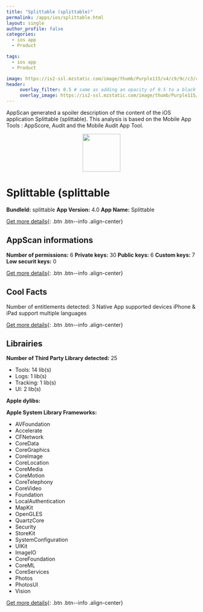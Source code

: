 ```yaml
---
title: "Splittable (splittable)"
permalink: /apps/ios/splittable.html
layout: single
author_profile: false
categories: 
  - ios app 
  - Product 

tags: 
  - ios app 
  - Product 

image: https://is2-ssl.mzstatic.com/image/thumb/Purple115/v4/c9/9c/c3/c99cc3d4-e77d-319e-0fed-1f59115cc8fb/source/512x512bb.jpg
header: 
     overlay_filter: 0.5 # same as adding an opacity of 0.5 to a black background
     overlay_image: https://is2-ssl.mzstatic.com/image/thumb/Purple115/v4/c9/9c/c3/c99cc3d4-e77d-319e-0fed-1f59115cc8fb/source/512x512bb.jpg
---
```

AppScan generated a spoiler description of the content of the iOS application Splittable (splittable). This analysis is based on the Mobile App Tools : AppScore, Audit and the Mobile Audit App Tool.

  
  
<div style="text-align: center;"><img src="https://is2-ssl.mzstatic.com/image/thumb/Purple115/v4/c9/9c/c3/c99cc3d4-e77d-319e-0fed-1f59115cc8fb/source/512x512bb.jpg" width="100" height="100"></div>  
  
# Splittable (splittable

**BundleId:** splittable
**App Version:** 4.0
**App Name:** Splittable


[Get more details](/pricing.html){: .btn .btn--info .align-center}  
  
## AppScan informations 

**Number of permissions:** 6
**Private keys:** 30
**Public keys:** 6
**Custom keys:** 7
**Low securit keys:** 0
  
[Get more details](/pricing.html){: .btn .btn--info .align-center}

## Cool Facts

Number of entitlements detected: 3
Native App
supported devices iPhone & iPad
support multiple languages
  
[Get more details](/pricing.html){: .btn .btn--info .align-center}

## Librairies 
**Number of Third Party Library detected:** 25
- Tools: 14 lib(s)
- Logs: 1 lib(s)
- Tracking: 1 lib(s)
- UI: 2 lib(s)

**Apple dylibs:**


**Apple System Library Frameworks:**
- AVFoundation
- Accelerate
- CFNetwork
- CoreData
- CoreGraphics
- CoreImage
- CoreLocation
- CoreMedia
- CoreMotion
- CoreTelephony
- CoreVideo
- Foundation
- LocalAuthentication
- MapKit
- OpenGLES
- QuartzCore
- Security
- StoreKit
- SystemConfiguration
- UIKit
- ImageIO
- CoreFoundation
- CoreML
- CoreServices
- Photos
- PhotosUI
- Vision


  
[Get more details](/pricing.html){: .btn .btn--info .align-center}

